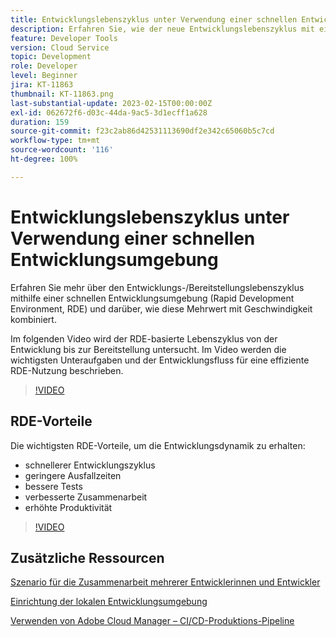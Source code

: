 ```yaml
---
title: Entwicklungslebenszyklus unter Verwendung einer schnellen Entwicklungsumgebung
description: Erfahren Sie, wie der neue Entwicklungslebenszyklus mit einer schnellen Entwicklungsumgebung aussieht und welche wichtigen Vorteile diese bietet.
feature: Developer Tools
version: Cloud Service
topic: Development
role: Developer
level: Beginner
jira: KT-11863
thumbnail: KT-11863.png
last-substantial-update: 2023-02-15T00:00:00Z
exl-id: 062672f6-d03c-44da-9ac5-3d1ecff1a628
duration: 159
source-git-commit: f23c2ab86d42531113690df2e342c65060b5c7cd
workflow-type: tm+mt
source-wordcount: '116'
ht-degree: 100%

---
```


# Entwicklungslebenszyklus unter Verwendung einer schnellen Entwicklungsumgebung

Erfahren Sie mehr über den Entwicklungs-/Bereitstellungslebenszyklus mithilfe einer schnellen Entwicklungsumgebung (Rapid Development Environment, RDE) und darüber, wie diese Mehrwert mit Geschwindigkeit kombiniert.

Im folgenden Video wird der RDE-basierte Lebenszyklus von der Entwicklung bis zur Bereitstellung untersucht. Im Video werden die wichtigsten Unteraufgaben und der Entwicklungsfluss für eine effiziente RDE-Nutzung beschrieben.

>[!VIDEO](https://video.tv.adobe.com/v/3415492?quality=12&learn=on)


## RDE-Vorteile

Die wichtigsten RDE-Vorteile, um die Entwicklungsdynamik zu erhalten:

- schnellerer Entwicklungszyklus
- geringere Ausfallzeiten
- bessere Tests
- verbesserte Zusammenarbeit
- erhöhte Produktivität

>[!VIDEO](https://video.tv.adobe.com/v/3415493?quality=12&learn=on)

## Zusätzliche Ressourcen

[Szenario für die Zusammenarbeit mehrerer Entwicklerinnen und Entwickler](https://experienceleague.adobe.com/docs/experience-manager-cloud-service/content/implementing/developing/rapid-development-environments.html?lang=de#multiple-developers-collaborating-on-the-same-rde)

[Einrichtung der lokalen Entwicklungsumgebung](https://experienceleague.adobe.com/docs/experience-manager-learn/cloud-service/local-development-environment-set-up/overview.html?lang=de)

[Verwenden von Adobe Cloud Manager – CI/CD-Produktions-Pipeline](https://experienceleague.adobe.com/docs/experience-manager-learn/cloud-service/cloud-manager/cicd-production-pipeline.html?lang=de)
